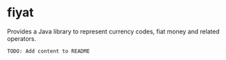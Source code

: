 # fiyat

Provides a Java library to represent currency codes, fiat money and related operators.

`TODO: Add content to README`
